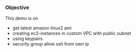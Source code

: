 ### Objective

This demo is on

- get latest amazon linux2 ami
- creating ec2-instances in custom VPC with public subnet
- using keypairs
- security group allow ssh from own ip
